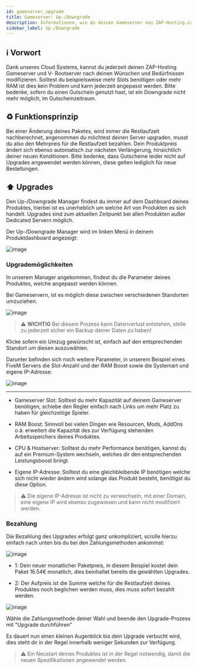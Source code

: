 ```yaml
---
id: gameserver_upgrade
title: Gameserver: Up-/Downgrade
description: Informationen, wie du deinen Gameserver von ZAP-Hosting.com Up-/Downgraden kannst. - ZAP-Hosting.com Dokumentationen
sidebar_label: Up-/Downgrade
---
```


## ℹ️ Vorwort

Dank unseres Cloud Systems, kannst du jederzeit deinen ZAP-Hosting Gameserver und V- Rootserver nach deinen Wünschen und Bedürfnissen modifizieren.
Solltest du beispielsweise mehr Slots benötigen oder mehr RAM ist dies kein Problem und kann jederzeit angepasst werden.
Bitte bedenke, sofern du einen Gutschein genutzt hast, ist ein Downgrade nicht mehr möglich, im Gutscheinzeitraum.

## ♻️ Funktionsprinzip

Bei einer Änderung deines Paketes, wird immer die Restlaufzeit nachberechnet, angenommen du möchtest deinen Server upgraden, musst du also den Mehrpreis für die Restlaufzeit bezahlen.
Dein Produktpreis ändert sich ebenso automatisch zur nächsten Verlängerung, hinsichtlich deiner neuen Konditionen.
Bitte bedenke, dass Gutscheine leider nicht auf Upgrades angewendet werden können, diese gelten lediglich für neue Bestellungen.

## ⬆️ Upgrades

Den Up-/Downgrade Manager findest du immer auf dem Dashboard deines Produktes, hierbei ist es unerheblich um welche Art von Produkten es sich handelt.
Upgrades sind zum aktuellen Zeitpunkt bei allen Produkten außer Dedicated Servern möglich.

Der Up-/Downgrade Manager wird im linken Menü in deinem Produktdashboard angezeigt:

![image](https://user-images.githubusercontent.com/26007280/189680146-5841f8d4-dc1b-47f0-ad71-e441d404bf9a.png)

### Upgrademöglichkeiten

In unserem Manager angekommen, findest du die Parameter deines Produktes, welche angepasst werden können.

Bei Gameservern, ist es möglich diese zwischen verschiedenen Standorten umzuziehen.

![image](https://user-images.githubusercontent.com/26007280/189680179-ee47a082-cb57-4972-8781-8dc55d54c1ae.png)

> ⚠️ **WICHTIG** Bei diesem Prozess kann Datenverlust entstehen, stelle zu jederzeit sicher ein Backup deiner Daten zu haben!

Klicke sofern ein Umzug gewünscht ist, einfach auf den entsprechenden Standort um diesen auszuwählen.

Darunter befinden sich noch weitere Parameter, in unserem Beispiel eines FiveM Servers die Slot-Anzahl und der RAM Boost sowie die Systemart und eigene IP-Adresse:

![image](https://user-images.githubusercontent.com/26007280/189680215-5fc99929-4c53-450c-adc2-fe1f800ff905.png)

*** 

* Gameserver Slot: Solltest du mehr Kapazität auf deinem Gameserver benötigen, schiebe den Regler einfach nach Links um mehr Platz zu haben für gleichzeitige Spieler.

* RAM Boost: Sinnvoll bei vielen Dingen wie Resourcen, Mods, AddOns o.ä. erweitert die Kapazität des zur Verfügung stehenden Arbeitsspeichers deines Produktes.

* CPU & Hostserver: Solltest du mehr Performance benötigen, kannst du auf ein Premium-System wechseln, welches dir den entsprechenden Leistungsboost bringt.

* Eigene IP-Adresse: Solltest du eine gleichbleibende IP benötigen welche sich nicht wieder ändern wird solange das Produkt besteht, benötigst du diese Option.

> ⚠ Die eigene IP-Adresse ist nicht zu verwechseln, mit einer Domain, eine eigene IP wird ebenso zugewiesen und kann nicht modifizert werden.

### Bezahlung

Die Bezahlung des Upgrades erfolgt ganz unkompliziert, scrolle hierzu einfach nach unten bis du bei den Zahlungsmethoden ankommst:

![image](https://user-images.githubusercontent.com/26007280/189680250-36069b30-0403-4468-b1d7-c18adc6ed289.png)

* 1: Dein neuer monatlicher Paketpreis, in diesem Beispiel kostet dein Paket 16.54€ monatlich, dies beinhaltet bereits die gewählten Upgrades.

* 2: Der Aufpreis ist die Summe welche für die Restlaufzeit deines Produktes noch beglichen werden muss, dies muss sofort bezahlt werden.

![image](https://user-images.githubusercontent.com/26007280/189680283-821db11d-9d10-4060-a260-c7eaeaa3e352.png)

Wähle die Zahlungsmethode deiner Wahl und beende den Upgrade-Prozess mit "Upgrade durchführen"

Es dauert nun einen kleinen Augenblick bis dein Upgrade verbucht wird, dies steht dir in der Regel innerhalb weniger Sekunden zur Verfügung.

> ⚠ Ein Neustart deines Produktes ist in der Regel notwendig, damit die neuen Spezifikationen angewendet werden.

